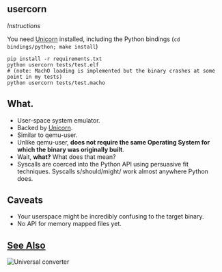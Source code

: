 usercorn
----

*Instructions*

You need [Unicorn](http://www.unicorn-engine.org/) installed, including the Python bindings (`cd bindings/python; make install`)

    pip install -r requirements.txt
    python usercorn tests/test.elf
    # (note: MachO loading is implemented but the binary crashes at some point in my tests)
    python usercorn tests/test.macho

What.
----

- User-space system emulator.
- Backed by [Unicorn](http://www.unicorn-engine.org/).
- Similar to qemu-user.
- Unlike qemu-user, __does not require the same Operating System for which the binary was originally built__.
- Wait, __what?__ What does that mean?
- Syscalls are coerced into the Python API using persuasive fit techniques. Syscalls s/should/might/ work almost anywhere Python does.

Caveats
----

- Your userspace might be incredibly confusing to the target binary.
- No API for memory mapped files yet.

[See Also](https://xkcd.com/1406/)
----
![Universal converter](https://imgs.xkcd.com/comics/universal_converter_box.png)
